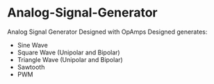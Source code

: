 # Analog-Signal-Generator
Analog Signal Generator Designed with OpAmps
Designed generates:
- Sine Wave
- Square Wave (Unipolar and Bipolar)
- Triangle Wave (Unipolar and Bipolar)
- Sawtooth
- PWM
